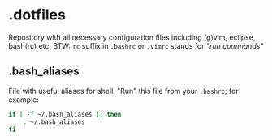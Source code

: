 # .dotfiles
Repository with all necessary configuration files including (g)vim, eclipse, bash(rc) etc.
BTW: `rc` suffix in `.bashrc` or `.vimrc` stands for *"run commands"*

## .bash_aliases
File with useful aliases for shell. "Run" this file from your `.bashrc`; for example:

```sh
if [ -f ~/.bash_aliases ]; then
    . ~/.bash_aliases
fi
```
